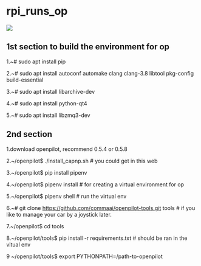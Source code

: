 # rpi_runs_op



![](https://github.com/smiletoeveryone/rpi_runs_op/blob/master/rpi_op.jpg)

## 1st section to build the environment for op 

1.~# sudo apt install pip

2.~# sudo apt install autoconf automake clang clang-3.8 libtool pkg-config build-essential

3.~# sudo apt install libarchive-dev

4.~# sudo apt install python-qt4

5.~# sudo apt install libzmq3-dev

## 2nd section

1.download openpilot, recommend 0.5.4 or 0.5.8

2.~/openpilot$ ./install_capnp.sh  #  you could get in this web

3.~/openpilot$ pip install pipenv

4.~/openpilot$ pipenv install  #  for creating a virtual environment for op

5.~/openpilot$ pipenv shell  #  run the virtual env

6.~# git clone https://github.com/commaai/openpilot-tools.git tools  # if you like to manage your car by a joystick later.

7.~/openpilot$ cd tools

8.~/openpilot/tools$ pip install -r requirements.txt  #  should be ran in the vitual env

9 ~/openpilot/tools$ export PYTHONPATH=/path-to-openpilot
